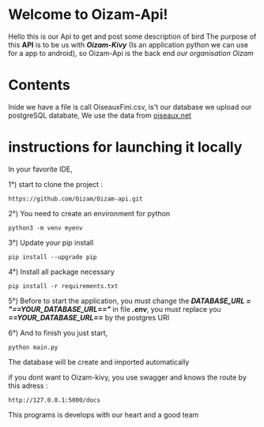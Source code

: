 # Welcome to Oizam-Api!

Hello this is our Api to get and post some description of bird
The purpose of this **API** is to be us with ***Oizam-Kivy*** (Is an application python we can use for a app to android), so Oizam-Api is the back end *our organisation Oizam*

# Contents

Inide we have a file is call OiseauxFini.csv, is't our database we upload our postgreSQL databate, We use the data from [oiseaux.net](https://www.oiseaux.net/)


# instructions for launching it locally

In your favorite IDE, 

 1°) start to clone the project :

    https://github.com/Oizam/Oizam-api.git

 2°) You need to create an environment for python

    python3 -m venv myenv

 3°) Update your pip install 

    pip install --upgrade pip
    
 4°) Install all package necessary

    pip install -r requirements.txt

5°) Before to start the application, you must change the ***DATABASE_URL = "==YOUR_DATABASE_URL=="*** in file ***.env***, you must replace you ***==YOUR_DATABASE_URL==*** by the postgres URI

6°) And to finish you just start,

    python main.py

The database will be create and imported automatically

if you dont want to Oizam-kivy, you use swagger and knows the route by this adress :

    http://127.0.0.1:5000/docs

 This programs is develops with our heart and a good team
